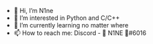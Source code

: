 - 👋 Hi, I’m N1ne
- 👀 I’m interested in Python and C/C++
- 🌱 I’m currently learning no matter where
- 📫 How to reach me:
Discord - 💚 N1NE 💚#6016


